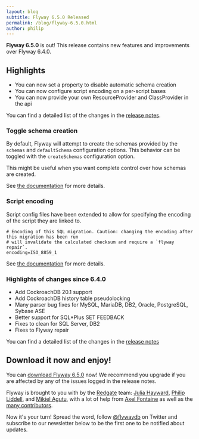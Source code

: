 ```yaml
---
layout: blog
subtitle: Flyway 6.5.0 Released
permalink: /blog/flyway-6.5.0.html
author: philip
---
```


**Flyway 6.5.0** is out! This release contains new features and improvements over Flyway 6.4.0.

## Highlights

- You can now set a property to disable automatic schema creation
- You can now configure script encoding on a per-script bases
- You can now provide your own ResourceProvider and ClassProvider in the api

You can find a detailed list of the changes in the [release notes](/documentation/releaseNotes#6.5).

### Toggle schema creation

By default, Flyway will attempt to create the schemas provided by the `schemas` and `defaultSchema` configuration options. This behavior can be toggled with the `createSchemas` configuration option.

This might be useful when you want complete control over how schemas are created.

See [the documentation](../documentation/concepts/migrations#toggle-schema-creation) for more details.

### Script encoding
Script config files have been extended to allow for specifying the encoding of the script they are linked to.

```properties
# Encoding of this SQL migration. Caution: changing the encoding after this migration has been run
# will invalidate the calculated checksum and require a `flyway repair`.
encoding=ISO_8859_1
```

See [the documentation](../documentation/configuration/scriptconfigfiles) for more details. 

### Highlights of changes since 6.4.0
- Add CockroachDB 20.1 support
- Add CockroachDB history table pseudolocking
- Many parser bug fixes for MySQL, MariaDB, DB2, Oracle, PostgreSQL, Sybase ASE
- Better support for SQL*Plus SET FEEDBACK
- Fixes to clean for SQL Server, DB2
- Fixes to Flyway repair

You can find a detailed list of the changes in the [release notes](/documentation/releaseNotes#6.4.1)

## Download it now and enjoy!

You can [download Flyway 6.5.0](/download) now! We recommend you upgrade if you are affected by any
of the issues logged in the release notes.

Flyway is brought to you with <i class="fa fa-heart"></i> by the [Redgate](https://red-gate.com) team:
[Julia Hayward](https://twitter.com/Julia_Hayward),
[Philip Liddell](https://github.com/Lyeeedar), and [Mikiel Agutu](https://twitter.com/mikielagutu),
with a lot of help from [Axel Fontaine](https://twitter.com/axelfontaine)
as well as the [many contributors](/documentation/contribute/hallOfFame).

Now it's your turn! Spread the word, follow [@flywaydb](https://twitter.com/flywaydb) on Twitter and
subscribe to our newsletter below to be the first one to be notified about updates.
